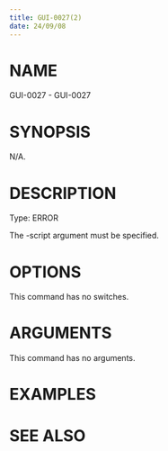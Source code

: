 ```yaml
---
title: GUI-0027(2)
date: 24/09/08
---
```


# NAME

GUI-0027 - GUI-0027

# SYNOPSIS

N/A.

# DESCRIPTION

Type: ERROR

The -script argument must be specified.

# OPTIONS

This command has no switches.

# ARGUMENTS

This command has no arguments.

# EXAMPLES

# SEE ALSO
